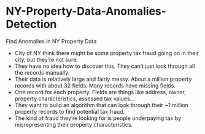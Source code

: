 # NY-Property-Data-Anomalies-Detection
Find Anomalies in NY Property Data

- City of NY think there might be some property tax fraud going on in their city, but they’re not sure.
- They have no idea how to discover this. They can’t just look through all the records manually.
- Their data is relatively large and fairly messy. About a million property records with about 32 fields. Many records have missing fields.
- One record for each property. Fields are things like address, owner, property characteristics, assessed tax values…
- They want to build an algorithm that can look through their ~1 million property records to find potential tax fraud.
- The kind of fraud they’re looking for is people underpaying tax by misrepresenting their property characteristics.

